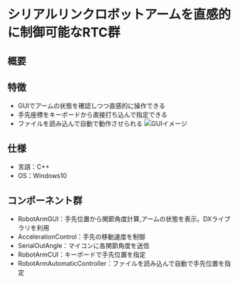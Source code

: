 # シリアルリンクロボットアームを直感的に制御可能なRTC群
## 概要
## 特徴
- GUIでアームの状態を確認しつつ直感的に操作できる
- 手先座標をキーボードから直接打ち込んで指定できる
- ファイルを読み込んで自動で動作させられる
![GUIイメージ](https://user-images.githubusercontent.com/72483942/96357404-5f514580-1136-11eb-9993-f34a8be4a03e.PNG)
## 仕様
- 言語：C++
- OS：Windows10
## コンポーネント群
- RobotArmGUI：手先位置から関節角度計算,アームの状態を表示。DXライブラリを利用
- AccelerationControl：手先の移動速度を制御
- SerialOutAngle：マイコンに各関節角度を送信
- RobotArmCUI：キーボードで手先位置を指定
- RobotArmAutomaticController：ファイルを読み込んで自動で手先位置を指定

